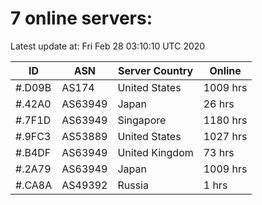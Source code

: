 # 7 online servers:

Latest update at: Fri Feb 28 03:10:10 UTC 2020

| ID | ASN | Server Country | Online |
| -- | --- | -------------- | ------ |
| #.D09B | AS174 | United States | 1009 hrs |
| #.42A0 | AS63949 | Japan | 26 hrs |
| #.7F1D | AS63949 | Singapore | 1180 hrs |
| #.9FC3 | AS53889 | United States | 1027 hrs |
| #.B4DF | AS63949 | United Kingdom | 73 hrs |
| #.2A79 | AS63949 | Japan | 1009 hrs |
| #.CA8A | AS49392 | Russia | 1 hrs |

